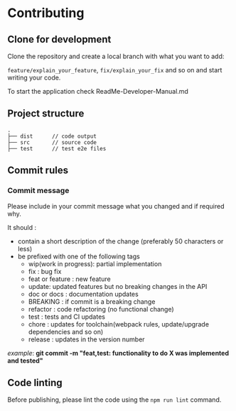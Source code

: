 # Contributing

## Clone for development

Clone the repository and create a local branch with what you want to add:

`feature/explain_your_feature`, `fix/explain_your_fix` and so on and start writing your code.

To start the application check ReadMe-Developer-Manual.md

## Project structure

```
.
├── dist      // code output
├── src       // source code
├── test      // test e2e files
```

## Commit rules

### Commit message

Please include in your commit message what you changed and if required why.

It should :

- contain a short description of the change (preferably 50 characters or less)
- be prefixed with one of the following tags
  - wip(work in progress): partial implementation
  - fix : bug fix
  - feat or feature : new feature
  - update: updated features but no breaking changes in the API
  - doc or docs : documentation updates
  - BREAKING : if commit is a breaking change
  - refactor : code refactoring (no functional change)
  - test : tests and CI updates
  - chore : updates for toolchain(webpack rules, update/upgrade dependencies and so on)
  - release : updates in the version number

_example_: **git commit -m "feat,test: functionality to do X was implemented and tested"**

## Code linting

Before publishing, please lint the code using the `npm run lint` command.
